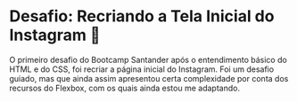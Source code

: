 # Desafio: Recriando a Tela Inicial do Instagram 📘

O primeiro desafio do Bootcamp Santander após o entendimento básico do HTML e do CSS, foi recriar a página inicial do Instagram. Foi um desafio guiado, mas que ainda assim apresentou certa complexidade por conta dos recursos do Flexbox, com os quais ainda estou me adaptando.